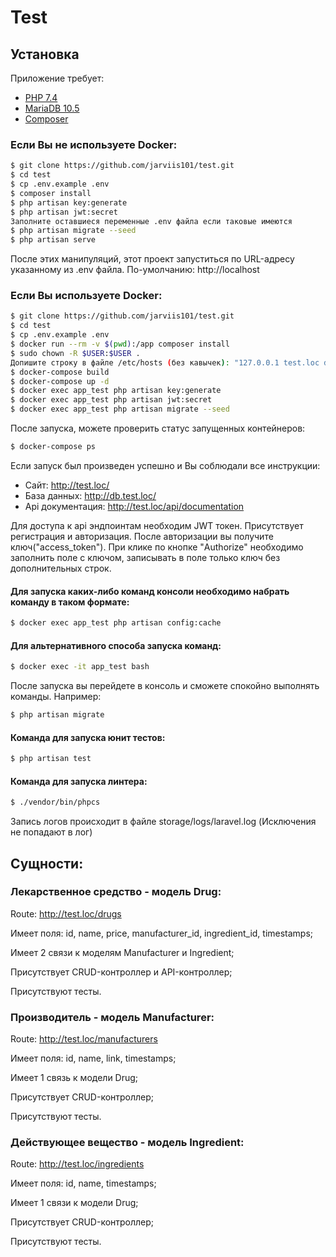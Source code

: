 # Test

## Установка

Приложение требует: 
* [PHP 7.4](https://www.php.net/)
* [MariaDB 10.5](https://mariadb.org/)
* [Composer](https://getcomposer.org/)

### Если Вы не используете Docker:
```sh
$ git clone https://github.com/jarviis101/test.git
$ cd test
$ cp .env.example .env
$ composer install
$ php artisan key:generate
$ php artisan jwt:secret
Заполните оставшиеся переменные .env файла если таковые имеются
$ php artisan migrate --seed
$ php artisan serve
```
После этих манипуляций, этот проект запуститься по URL-адресу указанному из .env файла. 
По-умолчанию: http://localhost

### Если Вы используете Docker:
```sh
$ git clone https://github.com/jarviis101/test.git
$ cd test
$ cp .env.example .env
$ docker run --rm -v $(pwd):/app composer install
$ sudo chown -R $USER:$USER .
Допишите строку в файле /etc/hosts (без кавычек): "127.0.0.1 test.loc db.test.loc"
$ docker-compose build
$ docker-compose up -d
$ docker exec app_test php artisan key:generate
$ docker exec app_test php artisan jwt:secret
$ docker exec app_test php artisan migrate --seed
```

После запуска, можете проверить статус запущенных контейнеров:
```sh
$ docker-compose ps
```
Если запуск был произведен успешно и Вы соблюдали все инструкции:
* Сайт: http://test.loc/
* База данных: http://db.test.loc/
* Api документация: http://test.loc/api/documentation

Для доступа к api эндпоинтам необходим JWT токен. 
Присутствует регистрация и авторизация. После авторизации вы получите ключ("access_token").
При клике по кнопке "Authorize" необходимо заполнить поле с ключом, записывать в поле 
только ключ без дополнительных строк.

#### Для запуска каких-либо команд консоли необходимо набрать команду в таком формате:
```sh
$ docker exec app_test php artisan config:cache
```
#### Для альтернативного способа запуска команд:
```sh
$ docker exec -it app_test bash
```
После запуска вы перейдете в консоль и сможете спокойно выполнять команды. Например:
```sh
$ php artisan migrate
```
#### Команда для запуска юнит тестов:
```sh
$ php artisan test
```
#### Команда для запуска линтера:
```sh
$ ./vendor/bin/phpcs
```
Запись логов происходит в файле storage/logs/laravel.log (Исключения не попадают в лог)

## Сущности:
### Лекарственное средство - модель Drug: 
Route: http://test.loc/drugs

Имеет поля: id, name, price, manufacturer_id, ingredient_id, timestamps;
  
Имеет 2 связи к моделям Manufacturer и Ingredient;
  
Присутствует CRUD-контроллер и API-контроллер;
  
Присутствуют тесты.

### Производитель - модель Manufacturer:
Route: http://test.loc/manufacturers

Имеет поля: id, name, link, timestamps;

Имеет 1 связь к модели Drug;

Присутствует CRUD-контроллер;

Присутствуют тесты.

### Действующее вещество - модель Ingredient:
Route: http://test.loc/ingredients

Имеет поля: id, name, timestamps;

Имеет 1 связи к модели Drug;

Присутствует CRUD-контроллер;

Присутствуют тесты.
